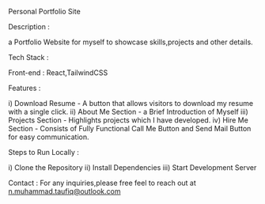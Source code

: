 Personal Portfolio Site

Description :

a Portfolio Website for myself to showcase skills,projects and other details.

Tech Stack :

Front-end : React,TailwindCSS

Features :

i) Download Resume - A button that allows visitors to download my resume with a single click.
ii) About Me Section - a Brief Introduction of Myself
iii) Projects Section - Highlights  projects which I have developed.
iv) Hire Me Section - Consists of Fully Functional Call Me Button and Send Mail Button for easy communication.

Steps to Run Locally :

i) Clone the Repository
ii) Install Dependencies
iii) Start Development Server

Contact : For any inquiries,please free feel to reach out at n.muhammad.taufiq@outlook.com
